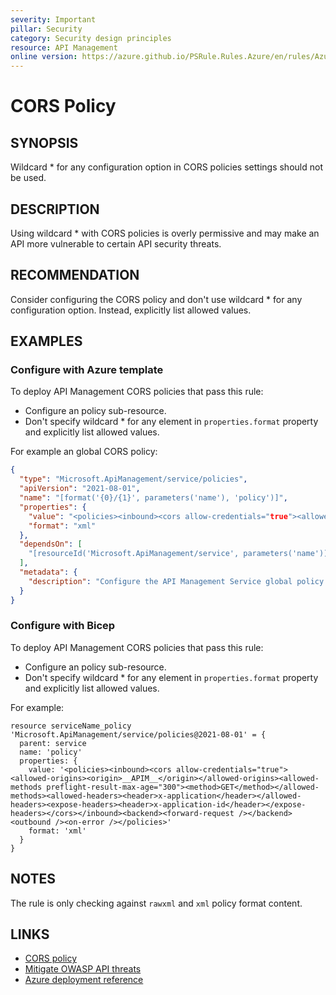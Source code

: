 ```yaml
---
severity: Important
pillar: Security
category: Security design principles
resource: API Management
online version: https://azure.github.io/PSRule.Rules.Azure/en/rules/Azure.APIM.CORSPolicy/
---
```


# CORS Policy

## SYNOPSIS

Wildcard * for any configuration option in CORS policies settings should not be used.

## DESCRIPTION

Using wildcard * with CORS policies is overly permissive and may make an API more vulnerable to certain API security threats.

## RECOMMENDATION

Consider configuring the CORS policy and don't use wildcard * for any configuration option. Instead, explicitly list allowed values.

## EXAMPLES

### Configure with Azure template

To deploy API Management CORS policies that pass this rule:

- Configure an policy sub-resource.
- Don't specify wildcard * for any element in `properties.format` property and explicitly list allowed values.

For example an global CORS policy:

```json
{
  "type": "Microsoft.ApiManagement/service/policies",
  "apiVersion": "2021-08-01",
  "name": "[format('{0}/{1}', parameters('name'), 'policy')]",
  "properties": {
    "value": "<policies><inbound><cors allow-credentials="true"><allowed-origins><origin>__APIM__</origin></allowed-origins><allowed-methods preflight-result-max-age="300"><method>GET</method></allowed-methods><allowed-headers><header>x-application</header></allowed-headers><expose-headers><header>x-application-id</header></expose-headers></cors></inbound><backend><forward-request /></backend><outbound /><on-error /></policies>",
    "format": "xml"
  },
  "dependsOn": [
    "[resourceId('Microsoft.ApiManagement/service', parameters('name'))]"
  ],
  "metadata": {
    "description": "Configure the API Management Service global policy."
  }
}
```

### Configure with Bicep

To deploy API Management CORS policies that pass this rule:

- Configure an policy sub-resource.
- Don't specify wildcard * for any element in `properties.format` property and explicitly list allowed values.

For example:

```bicep
resource serviceName_policy 'Microsoft.ApiManagement/service/policies@2021-08-01' = {
  parent: service
  name: 'policy'
  properties: {
    value: '<policies><inbound><cors allow-credentials="true"><allowed-origins><origin>__APIM__</origin></allowed-origins><allowed-methods preflight-result-max-age="300"><method>GET</method></allowed-methods><allowed-headers><header>x-application</header></allowed-headers><expose-headers><header>x-application-id</header></expose-headers></cors></inbound><backend><forward-request /></backend><outbound /><on-error /></policies>'
    format: 'xml'
  }
}
```

## NOTES

The rule is only checking against `rawxml` and `xml` policy format content.

## LINKS

- [CORS policy](https://learn.microsoft.com/azure/api-management/cors-policy)
- [Mitigate OWASP API threats](https://learn.microsoft.com/azure/api-management/mitigate-owasp-api-threats#recommendations-6)
- [Azure deployment reference](https://learn.microsoft.com/azure/templates/microsoft.apimanagement/service)
